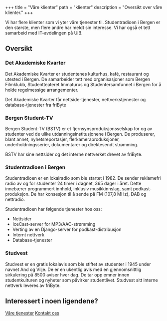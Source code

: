 +++
title = "Våre klienter"
path = "klienter"
description = "Oversikt over våre klienter."
+++

Vi har flere klienter som vi yter våre tjenester til. Studentradioen i Bergen er den største, men flere andre har meldt sin interesse. Vi har også et tett samarbeid med IT-avdelingen på UiB.

## Oversikt

### Det Akademiske Kvarter

Det Akademiske Kvarter er studentenes kulturhus, kafé, restaurant og utested i Bergen. De samarbeider tett med organisasjoner som Bergen Filmklubb, Studentteateret Immaturus og Studentersamfunnet i Bergen for å holde regelmessige arrangementer.


Det Akademiske Kvarter får nettside-tjenester, nettverkstjenester og database-tjenester fra friByte

### Bergen Student-TV

Bergen Student-TV (BSTV) er et fjernsynsproduksjonsselskap for og av studenter ved de ulike utdanningsinstitusjonene i Bergen. De produserer, blant annet, nyhetsreportasjer, flerkameraproduksjoner, underholdningsserier, dokumentarer og direktesendt strømming.


BSTV har sine nettsider og det interne nettverket drevet av friByte.

### Studentradioen i Bergen

Studentradioen er en lokalradio som ble startet i 1982. De sender reklamefri radio av og for studenter 24 timer i døgnet, 365 dager i året. Dette innebærer programmert innhold, inklusiv musikkinnslag, samt podkast-produksjon. De har konsesjon til å sende på FM (107,8 MHz), DAB og nettradio.

Studentradioen har følgende tjenester hos oss:
-	Nettsider
-	IceCast-server for MP3/AAC-strømming
-	Verting av en Django-server for podkast-distribusjon
-	Internt nettverk
-	Database-tjenester

### Studvest

Studvest er en gratis lokalavis som ble stiftet av studenter i 1945 under navnet And og Vilje. De er en ukentlig avis med en gjennomsnittlig sirkulering på 8500 aviser hver dag. De tar opp emner innen studentkulturen og nyheter som påvirker studentlivet.
Studvest sitt interne nettverk leveres av friByte.


## Interessert i noen ligendene?

<div class="button-container center">
    <a href="/tjenester" class="btn primary center">Våre tjenester</a>
    <a href="mailto:post@fribyte.no?subject=Forespørsel&body=Kjære friByte," class="btn primary center underscore">Kontakt oss</a>
</div>
